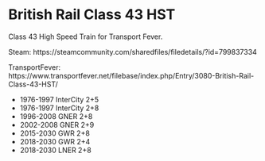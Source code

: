 # British Rail Class 43 HST
<p>Class 43 High Speed Train for Transport Fever.</p>
<p>Steam: https://steamcommunity.com/sharedfiles/filedetails/?id=799837334</p>
<p>TransportFever: https://www.transportfever.net/filebase/index.php/Entry/3080-British-Rail-Class-43-HST/</p>
<p><ul><li>1976-1997 InterCity 2+5</li><li>1976-1997 InterCity 2+8</li><li>1996-2008 GNER 2+8</li><li>2002-2008 GNER 2+9</li><li>2015-2030 GWR 2+8</li><li>2018-2030 GWR 2+4</li><li>2018-2030 LNER 2+8</li></ul>
